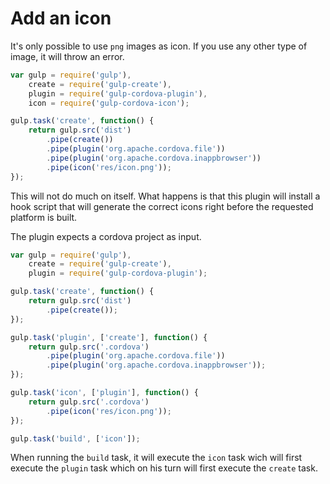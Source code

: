 # Add an icon

It's only possible to use `png` images as icon. If you use any other type of image, it will throw an error.

```JavaScript
var gulp = require('gulp'),
    create = require('gulp-create'),
    plugin = require('gulp-cordova-plugin'),
    icon = require('gulp-cordova-icon');

gulp.task('create', function() {
    return gulp.src('dist')
        .pipe(create())
        .pipe(plugin('org.apache.cordova.file'))
        .pipe(plugin('org.apache.cordova.inappbrowser'))
        .pipe(icon('res/icon.png'));
});
```

This will not do much on itself. What happens is that this plugin will install a hook script that will generate the correct
icons right before the requested platform is built.

The plugin expects a cordova project as input.

```JavaScript
var gulp = require('gulp'),
    create = require('gulp-create'),
    plugin = require('gulp-cordova-plugin');

gulp.task('create', function() {
    return gulp.src('dist')
        .pipe(create());
});

gulp.task('plugin', ['create'], function() {
    return gulp.src('.cordova')
        .pipe(plugin('org.apache.cordova.file'))
        .pipe(plugin('org.apache.cordova.inappbrowser'));
});

gulp.task('icon', ['plugin'], function() {
    return gulp.src('.cordova')
        .pipe(icon('res/icon.png'));
});

gulp.task('build', ['icon']);
```

When running the `build` task, it will execute the `icon` task wich will first execute the `plugin` task which on his turn will
first execute the `create` task.